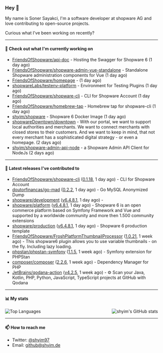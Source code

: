 ### Hey 👋

My name is Soner Sayakci, I'm a software developer at shopware AG and love contributing to open-source projects.

Curious what I've been working on recently?

---

#### 👷 Check out what I'm currently working on

- [FriendsOfShopware/api-doc](https://github.com/FriendsOfShopware/api-doc) - Hosting the Swagger for Shopware 6 (1 day ago)
- [FriendsOfShopware/shopware-admin-vue-standalone](https://github.com/FriendsOfShopware/shopware-admin-vue-standalone) - Standalone Shopware administration components for Vue (1 day ago)
- [FriendsOfShopware/homepage](https://github.com/FriendsOfShopware/homepage) -  (1 day ago)
- [shopwareLabs/testenv-platform](https://github.com/shopwareLabs/testenv-platform) - Environment for Testing Plugins (1 day ago)
- [FriendsOfShopware/shopware-cli](https://github.com/FriendsOfShopware/shopware-cli) - CLI for Shopware Account (1 day ago)
- [FriendsOfShopware/homebrew-tap](https://github.com/FriendsOfShopware/homebrew-tap) - Homebrew tap for shopware-cli (1 day ago)
- [shyim/shopware](https://github.com/shyim/shopware) - Shopware 6 Docker Image (1 day ago)
- [shopwareDowntown/downtown](https://github.com/shopwareDowntown/downtown) - With our portal, we want to support local authorities and merchants. We want to connect merchants with closed stores to their customers. And we want to keep in mind, that not every merchant has a sophisticated digital strategy - or even a homepage. (2 days ago)
- [shyim/shopware-admin-api-node](https://github.com/shyim/shopware-admin-api-node) - a Shopware Admin API Client for NodeJs (2 days ago)

---

#### 🔭 Latest releases I've contributed to

- [FriendsOfShopware/shopware-cli](https://github.com/FriendsOfShopware/shopware-cli) ([0.1.18](https://github.com/FriendsOfShopware/shopware-cli/releases/tag/0.1.18), 1 day ago) - CLI for Shopware Account
- [doutorfinancas/go-mad](https://github.com/doutorfinancas/go-mad) ([0.2.2](https://github.com/doutorfinancas/go-mad/releases/tag/0.2.2), 1 day ago) - Go MySQL Anonymized Dump
- [shopware/development](https://github.com/shopware/development) ([v6.4.8.1](https://github.com/shopware/development/releases/tag/v6.4.8.1), 1 day ago) - 
- [shopware/platform](https://github.com/shopware/platform) ([v6.4.8.1](https://github.com/shopware/platform/releases/tag/v6.4.8.1), 1 day ago) - Shopware 6 is an open commerce platform based on Symfony Framework and Vue and supported by a worldwide community and more then 1.500 community extensions
- [shopware/production](https://github.com/shopware/production) ([v6.4.8.1](https://github.com/shopware/production/releases/tag/v6.4.8.1), 1 day ago) - Shopware 6 production template
- [FriendsOfShopware/FroshPlatformThumbnailProcessor](https://github.com/FriendsOfShopware/FroshPlatformThumbnailProcessor) ([1.0.21](https://github.com/FriendsOfShopware/FroshPlatformThumbnailProcessor/releases/tag/1.0.21), 1 week ago) - This shopware6 plugin allows you to use variable thumbnails - on the fly. Including lazy loading.
- [phpstan/phpstan-symfony](https://github.com/phpstan/phpstan-symfony) ([1.1.5](https://github.com/phpstan/phpstan-symfony/releases/tag/1.1.5), 1 week ago) - Symfony extension for PHPStan
- [composer/composer](https://github.com/composer/composer) ([2.2.6](https://github.com/composer/composer/releases/tag/2.2.6), 1 week ago) - Dependency Manager for PHP
- [JetBrains/qodana-action](https://github.com/JetBrains/qodana-action) ([v4.2.5](https://github.com/JetBrains/qodana-action/releases/tag/v4.2.5), 1 week ago) - ⚙️ Scan your Java, Kotlin, PHP, Python, JavaScript, TypeScript projects at GitHub with Qodana

---

#### 📊 My stats

<img align="right" alt="shyim's GitHub stats" src="https://github-readme-stats.vercel.app/api?username=shyim&count_private=1&show_icons=true&" />

![Top Languages](https://github-readme-stats.vercel.app/api/top-langs/?username=shyim)

---

#### 📫 How to reach me

- Twitter: [@shyim97](https://twitter.com/shyim97)
- Email: [github@shyim.de](mailto://github@shyim.de)
